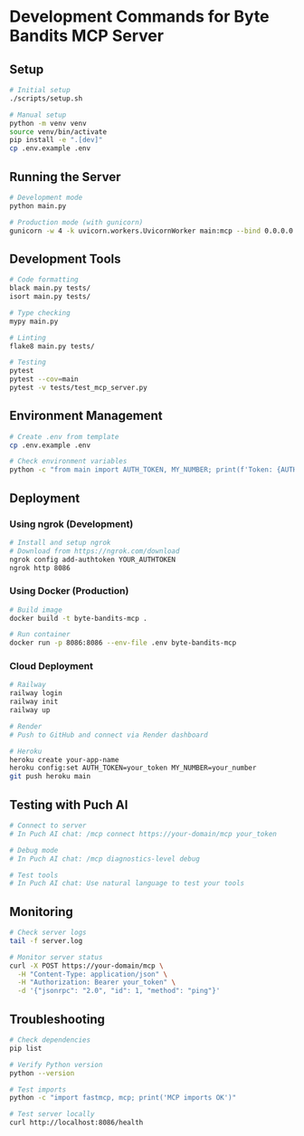 # Development Commands for Byte Bandits MCP Server

## Setup
```bash
# Initial setup
./scripts/setup.sh

# Manual setup
python -m venv venv
source venv/bin/activate
pip install -e ".[dev]"
cp .env.example .env
```

## Running the Server
```bash
# Development mode
python main.py

# Production mode (with gunicorn)
gunicorn -w 4 -k uvicorn.workers.UvicornWorker main:mcp --bind 0.0.0.0:8086
```

## Development Tools
```bash
# Code formatting
black main.py tests/
isort main.py tests/

# Type checking
mypy main.py

# Linting
flake8 main.py tests/

# Testing
pytest
pytest --cov=main
pytest -v tests/test_mcp_server.py
```

## Environment Management
```bash
# Create .env from template
cp .env.example .env

# Check environment variables
python -c "from main import AUTH_TOKEN, MY_NUMBER; print(f'Token: {AUTH_TOKEN[:8]}..., Number: {MY_NUMBER}')"
```

## Deployment

### Using ngrok (Development)
```bash
# Install and setup ngrok
# Download from https://ngrok.com/download
ngrok config add-authtoken YOUR_AUTHTOKEN
ngrok http 8086
```

### Using Docker (Production)
```bash
# Build image
docker build -t byte-bandits-mcp .

# Run container
docker run -p 8086:8086 --env-file .env byte-bandits-mcp
```

### Cloud Deployment
```bash
# Railway
railway login
railway init
railway up

# Render
# Push to GitHub and connect via Render dashboard

# Heroku
heroku create your-app-name
heroku config:set AUTH_TOKEN=your_token MY_NUMBER=your_number
git push heroku main
```

## Testing with Puch AI
```bash
# Connect to server
# In Puch AI chat: /mcp connect https://your-domain/mcp your_token

# Debug mode
# In Puch AI chat: /mcp diagnostics-level debug

# Test tools
# In Puch AI chat: Use natural language to test your tools
```

## Monitoring
```bash
# Check server logs
tail -f server.log

# Monitor server status
curl -X POST https://your-domain/mcp \
  -H "Content-Type: application/json" \
  -H "Authorization: Bearer your_token" \
  -d '{"jsonrpc": "2.0", "id": 1, "method": "ping"}'
```

## Troubleshooting
```bash
# Check dependencies
pip list

# Verify Python version
python --version

# Test imports
python -c "import fastmcp, mcp; print('MCP imports OK')"

# Test server locally
curl http://localhost:8086/health
```
